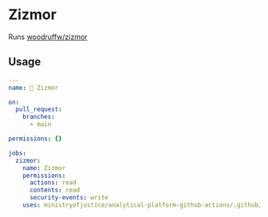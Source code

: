 # Zizmor

Runs [woodruffw/zizmor](https://github.com/woodruffw/zizmor)

## Usage

```yaml
---
name: 🌈 Zizmor

on:
  pull_request:
    branches:
      - main

permissions: {}

jobs:
  zizmor:
    name: Zizmor
    permissions:
      actions: read
      contents: read
      security-events: write
    uses: ministryofjustice/analytical-platform-github-actions/.github/workflows/reusable-zizmor.yml@main
```
